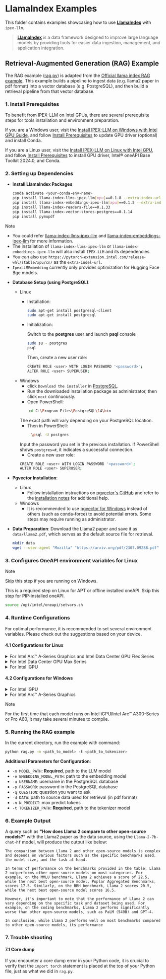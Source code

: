 # LlamaIndex Examples


This folder contains examples showcasing how to use [**LlamaIndex**](https://github.com/run-llama/llama_index) with `ipex-llm`.
> [**LlamaIndex**](https://github.com/run-llama/llama_index) is a data framework designed to improve large language models by providing tools for easier data ingestion, management, and application integration. 


## Retrieval-Augmented Generation (RAG) Example
The RAG example ([rag.py](./rag.py)) is adapted from the [Official llama index RAG example](https://docs.llamaindex.ai/en/stable/examples/low_level/oss_ingestion_retrieval.html). This example builds a pipeline to ingest data (e.g. llama2 paper in pdf format) into a vector database (e.g. PostgreSQL), and then build a retrieval pipeline from that vector database. 

### 1. Install Prerequisites

To benefit from IPEX-LLM on Intel GPUs, there are several prerequisite steps for tools installation and environment preparation.

If you are a Windows user, visit the [Install IPEX-LLM on Windows with Intel GPU Guide](../../../../../docs/mddocs/Quickstart/install_windows_gpu.md), and follow [Install Prerequisites](../../../../../docs/mddocs/Quickstart/install_windows_gpu.md#install-prerequisites) to update GPU driver (optional) and install Conda.

If you are a Linux user, visit the [Install IPEX-LLM on Linux with Intel GPU](../../../../../docs/mddocs/Quickstart/install_linux_gpu.md), and follow [Install Prerequisites](../../../../../docs/mddocs/Quickstart/install_linux_gpu.md#install-prerequisites) to install GPU driver, Intel® oneAPI Base Toolkit 2024.0, and Conda.


### 2. Setting up Dependencies 

* **Install LlamaIndex Packages**
    ```bash
    conda activate <your-conda-env-name>
    pip install llama-index-llms-ipex-llm[xpu]==0.1.8 --extra-index-url https://pytorch-extension.intel.com/release-whl/stable/xpu/us/
    pip install llama-index-embeddings-ipex-llm[xpu]==0.1.5 --extra-index-url https://pytorch-extension.intel.com/release-whl/stable/xpu/us/
    pip install llama-index-readers-file==0.1.33
    pip install llama-index-vector-stores-postgres==0.1.14
    pip install pymupdf
    ```
> [!NOTE]
> - You could refer [llama-index-llms-ipex-llm](https://docs.llamaindex.ai/en/stable/examples/llm/ipex_llm_gpu/) and [llama-index-embeddings-ipex-llm](https://docs.llamaindex.ai/en/stable/examples/embeddings/ipex_llm_gpu/) for more information.
> - The installation of `llama-index-llms-ipex-llm` or `llama-index-embeddings-ipex-llm` will also install `IPEX-LLM` and its dependencies. 
> - You can also use `https://pytorch-extension.intel.com/release-whl/stable/xpu/cn/` as the `extra-indel-url`.
> - `IpexLLMEmbedding` currently only provides optimization for Hugging Face Bge models.

* **Database Setup (using PostgreSQL)**:
    * Linux
        * Installation: 
            ```bash
            sudo apt-get install postgresql-client
            sudo apt-get install postgresql
            ```
        * Initialization:
            
            Switch to the **postgres** user and launch **psql** console
            ```bash
            sudo su - postgres
            psql
            ```
            
            Then, create a new user role:
            ```bash
            CREATE ROLE <user> WITH LOGIN PASSWORD '<password>';
            ALTER ROLE <user> SUPERUSER;    
            ```
    * Windows
        * click `Download the installer` in [PostgreSQL](https://www.postgresql.org/download/windows/).  
        * Run the downloaded installation package as administrator, then click `next` continuously.  
        * Open PowerShell:
        ```bash
            cd C:\Program Files\PostgreSQL\14\bin
        ```   
        The exact path will vary depending on your PostgreSQL location.  
        * Then in PowerShell:
        ```bash
            .\psql -U postgres    
        ```   
        Input the password you set in the previous installation. If PowerShell shows `postgres=#`, it indicates a successful connection.
        * Create a new user role:
        ```bash
        CREATE ROLE <user> WITH LOGIN PASSWORD '<password>';
        ALTER ROLE <user> SUPERUSER;    
        ```
* **Pgvector Installation**:
    * Linux
        * Follow installation instructions on [pgvector's GitHub](https://github.com/pgvector/pgvector) and refer to the [installation notes](https://github.com/pgvector/pgvector#installation-notes) for additional help.
    * Windows 
        * It is recommended to use [pgvector for Windows](https://github.com/pgvector/pgvector?tab=readme-ov-file#windows) instead of others (such as conda-force) to avoid potential errors. Some steps may require running as administrator.


* **Data Preparation**: Download the Llama2 paper and save it as `data/llama2.pdf`, which serves as the default source file for retrieval.
    ```bash
    mkdir data
    wget --user-agent "Mozilla" "https://arxiv.org/pdf/2307.09288.pdf" -O "data/llama2.pdf"
    ```

### 3. Configures OneAPI environment variables for Linux

> [!NOTE]
> Skip this step if you are running on Windows.

This is a required step on Linux for APT or offline installed oneAPI. Skip this step for PIP-installed oneAPI.

```bash
source /opt/intel/oneapi/setvars.sh
```

### 4. Runtime Configurations
For optimal performance, it is recommended to set several environment variables. Please check out the suggestions based on your device.
#### 4.1 Configurations for Linux
<details>

<summary>For Intel Arc™ A-Series Graphics and Intel Data Center GPU Flex Series</summary>

```bash
export USE_XETLA=OFF
export SYCL_PI_LEVEL_ZERO_USE_IMMEDIATE_COMMANDLISTS=1
export SYCL_CACHE_PERSISTENT=1
```

</details>

<details>

<summary>For Intel Data Center GPU Max Series</summary>

```bash
export LD_PRELOAD=${LD_PRELOAD}:${CONDA_PREFIX}/lib/libtcmalloc.so
export SYCL_PI_LEVEL_ZERO_USE_IMMEDIATE_COMMANDLISTS=1
export SYCL_CACHE_PERSISTENT=1
export ENABLE_SDP_FUSION=1
```
> Note: Please note that `libtcmalloc.so` can be installed by `conda install -c conda-forge -y gperftools=2.10`.
</details>

<details>

<summary>For Intel iGPU</summary>

```bash
export SYCL_CACHE_PERSISTENT=1
export BIGDL_LLM_XMX_DISABLED=1
```

</details>

#### 4.2 Configurations for Windows
<details>

<summary>For Intel iGPU</summary>

```cmd
set SYCL_CACHE_PERSISTENT=1
set BIGDL_LLM_XMX_DISABLED=1
```

</details>

<details>

<summary>For Intel Arc™ A-Series Graphics</summary>

```cmd
set SYCL_CACHE_PERSISTENT=1
```

</details>

> [!NOTE]
> For the first time that each model runs on Intel iGPU/Intel Arc™ A300-Series or Pro A60, it may take several minutes to compile.


### 5. Running the RAG example

In the current directory, run the example with command:

```bash
python rag.py -m <path_to_model> -t <path_to_tokenizer>
```
**Additional Parameters for Configuration**:
- `-m MODEL_PATH`: **Required**, path to the LLM model
- `-e EMBEDDING_MODEL_PATH`: path to the embedding model
- `-u USERNAME`: username in the PostgreSQL database
- `-p PASSWORD`: password in the PostgreSQL database
- `-q QUESTION`: question you want to ask
- `-d DATA`: path to source data used for retrieval (in pdf format)
- `-n N_PREDICT`: max predict tokens
- `-t TOKENIZER_PATH`: **Required**, path to the tokenizer model

### 6. Example Output

A query such as **"How does Llama 2 compare to other open-source models?"** with the Llama2 paper as the data source, using the `Llama-2-7b-chat-hf` model, will produce the output like below:

```
The comparison between Llama 2 and other open-source models is complex and depends on various factors such as the specific benchmarks used, the model size, and the task at hand.

In terms of performance on the benchmarks provided in the table, Llama 2 outperforms other open-source models on most categories. For example, on the MMLU benchmark, Llama 2 achieves a score of 22.5, while the next best open-source model, Poplar Aggregated Benchmarks, scores 17.5. Similarly, on the BBH benchmark, Llama 2 scores 20.5, while the next best open-source model scores 16.5.

However, it's important to note that the performance of Llama 2 can vary depending on the specific task and dataset being used. For example, on the coding benchmarks, Llama 2 performs significantly worse than other open-source models, such as PaLM (540B) and GPT-4.

In conclusion, while Llama 2 performs well on most benchmarks compared to other open-source models, its performance
```

### 7. Trouble shooting
#### 7.1 Core dump
If you encounter a core dump error in your Python code, it is crucial to verify that the `import torch` statement is placed at the top of your Python file, just as what we did in `rag.py`.